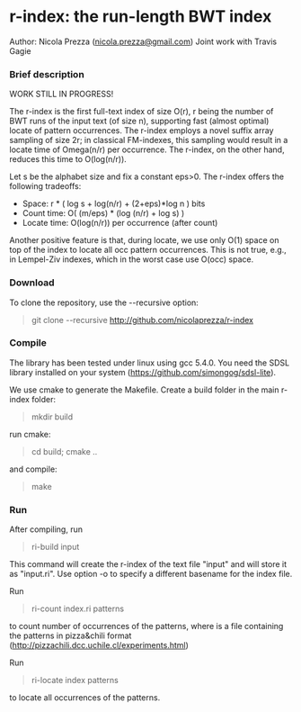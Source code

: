 r-index: the run-length BWT index
===============
Author: Nicola Prezza (nicola.prezza@gmail.com)
Joint work with Travis Gagie

### Brief description

WORK STILL IN PROGRESS!

The r-index is the first full-text index of size O(r), r being the number of BWT runs of the input text (of size n), supporting fast (almost optimal) locate of pattern occurrences. The r-index employs a novel suffix array sampling of size 2r; in classical FM-indexes, this sampling would result in a locate time of Omega(n/r) per occurrence. The r-index, on the other hand, reduces this time to O(log(n/r)).

Let s be the alphabet size and fix a constant eps>0. The r-index offers the following tradeoffs:

- Space: r * ( log s + log(n/r) + (2+eps)*log n ) bits
- Count time: O( (m/eps) * (log (n/r) + log s) )
- Locate time: O(log(n/r)) per occurrence (after count)

Another positive feature is that, during locate, we use only O(1) space on top of the index to locate all occ pattern occurrences. This is not true, e.g., in Lempel-Ziv indexes, which in the worst case use O(occ) space. 

### Download

To clone the repository, use the --recursive option:

> git clone --recursive http://github.com/nicolaprezza/r-index

### Compile

The library has been tested under linux using gcc 5.4.0. You need the SDSL library installed on your system (https://github.com/simongog/sdsl-lite).

We use cmake to generate the Makefile. Create a build folder in the main r-index folder:

> mkdir build

run cmake:

> cd build; cmake ..

and compile:

> make

### Run

After compiling, run 

>  ri-build input

This command will create the r-index of the text file "input" and will store it as "input.ri". Use option -o to specify a different basename for the index file. 

Run

> ri-count index.ri patterns

to count number of occurrences of the patterns, where <patterns> is a file containing the patterns in pizza&chili format (http://pizzachili.dcc.uchile.cl/experiments.html)

Run

> ri-locate index patterns

to locate all occurrences of the patterns.
